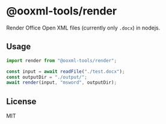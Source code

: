 # @ooxml-tools/render
Render Office Open XML files (currently only `.docx`) in nodejs.

## Usage

```js
import render from "@ooxml-tools/render";

const input = await readFile("./test.docx");
const outputDir = "./output/";
await render(input, "msword", outputDir);
```


## License
MIT